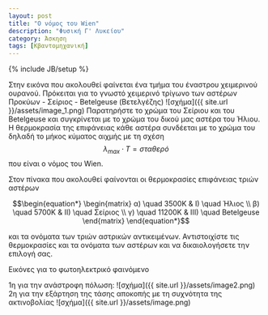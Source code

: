 ```yaml
---
layout: post
title: "O νόμος του Wien"
description: "Φυσική Γ' Λυκείου"
category: Άσκηση
tags: [Κβαντομηχανική]
---
```

{% include JB/setup %}

Στην εικόνα που ακολουθεί φαίνεται ένα τμήμα του έναστρου χειμερινού ουρανού. Πρόκειται για
το γνωστό χειμερινό τρίγωνο των αστέρων Προκύων - Σείριος - Betelgeuse (Βετελγέζης)
![σχήμα]({{ site.url }}/assets/image_1.png) 
Παρατηρήστε το χρώμα του Σείριου και του Betelgeuse και συγκρίνεται με το χρώμα του δικού
μας αστέρα του Ήλιου. Η θερμοκρασία της επιφάνειας κάθε αστέρα συνδέεται με το χρώμα του 
δηλαδή το μήκος κύματος αιχμής με τη σχέση $$λ_{max} \cdot T = σταθερό$$ που είναι ο νόμος
του Wien.

Στον πίνακα που ακολουθεί φαίνονται οι θερμοκρασίες επιφάνειας τριών αστέρων

$$\begin{equation*}
\begin{matrix}
α) \quad 3500Κ & Ι) \quad Ήλιος \\
β) \quad 5700Κ & ΙΙ) \quad Σείριος \\
γ) \quad 11200Κ & ΙΙΙ) \quad Betelgeuse
\end{matrix}
\end{equation*}$$

και τα ονόματα των τριών αστρικών αντικειμένων. 
Αντιστοιχίστε τις θερμοκρασίες και τα ονόματα των αστέρων και να δικαιολογήσετε την επιλογή σας.


Εικόνες για το φωτοηλεκτρικό φαινόμενο


1η για την ανάστροφη πόλωση:
![σχήμα]({{ site.url }}/assets/image2.png) 
2η για την εξάρτηση της τάσης αποκοπής με τη συχνότητα της ακτινοβολίας
![σχήμα]({{ site.url }}/assets/image.png) 
